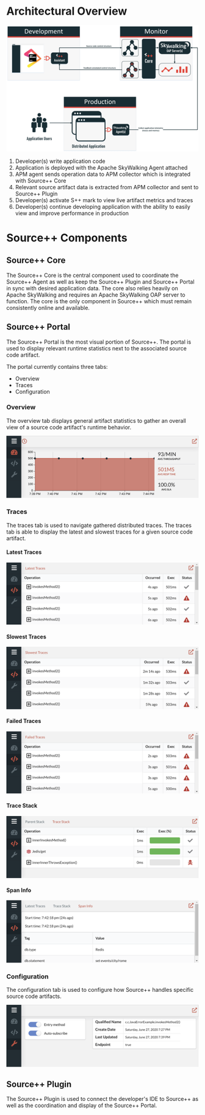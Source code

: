 # Architectural Overview

![](../../images/augments/irp/Integrated-Runtime-Performance.jpg)

1. Developer(s) write application code
1. Application is deployed with the Apache SkyWalking Agent attached
1. APM agent sends operation data to APM collector which is integrated with Source++ Core
1. Relevant source artifact data is extracted from APM collector and sent to Source++ Plugin
1. Developer(s) activate S++ mark to view live artifact metrics and traces
1. Developer(s) continue developing application with the ability to easily view and improve performance in production

# Source++ Components

## Source++ Core

The Source++ Core is the central component used to coordinate the Source++ Agent as well as keep the Source++ Plugin and Source++ Portal in sync with desired application data. The core also relies heavily on Apache SkyWalking and requires an Apache SkyWalking OAP server to function. The core is the only component in Source++ which must remain consistently online and available.

## Source++ Portal

The Source++ Portal is the most visual portion of Source++. The portal is used to display relevant runtime statistics next to the associated source code artifact. 

The portal currently contains three tabs:

 - Overview
 - Traces
 - Configuration

### Overview

The overview tab displays general artifact statistics to gather an overall view of a source code artifact's runtime behavior. 

![](../../images/portal/overview_last_5_minutes.png)

### Traces

The traces tab is used to navigate gathered distributed traces. The traces tab is able to display the latest and slowest traces for a given source code artifact. 

#### Latest Traces

![](../../images/portal/latest_traces.png)

#### Slowest Traces

![](../../images/portal/slowest_traces.png)

#### Failed Traces

![](../../images/portal/failed_traces.png)

#### Trace Stack

![](../../images/portal/trace_stack.png)

#### Span Info

![](../../images/portal/span_info.png)

### Configuration

The configuration tab is used to configure how Source++ handles specific source code artifacts.

![](../../images/portal/configuration_tab.png)

## Source++ Plugin

The Source++ Plugin is used to connect the developer's IDE to Source++ as well as the coordination and display of the Source++ Portal.
